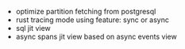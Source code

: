  - optimize partition fetching from postgresql
 - rust tracing mode using feature: sync or async
 - sql jit view
 - async spans jit view based on async events view
